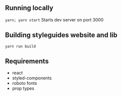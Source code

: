 ## Running locally
`yarn; yarn start`
Starts dev server on port 3000

## Building styleguides website and lib
`yarn run build`

## Requirements
- react
- styled-components
- roboto fonts
- prop types
